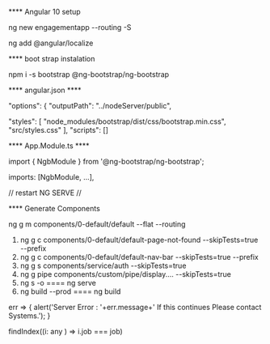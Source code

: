 **** Angular 10 setup

ng new engagementapp --routing -S

ng add @angular/localize

**** boot strap instalation

npm i -s bootstrap @ng-bootstrap/ng-bootstrap

**** angular.json ****

"options": { "outputPath": "../nodeServer/public",

"styles": [ 
    "node_modules/bootstrap/dist/css/bootstrap.min.css",
    "src/styles.css" ],
"scripts": []

**** App.Module.ts ****

import { NgbModule } from '@ng-bootstrap/ng-bootstrap';

imports: [NgbModule, ...],

// restart NG SERVE //

**** Generate Components

ng g m components/0-default/default --flat --routing

1. ng g c components/0-default/default-page-not-found --skipTests=true --prefix 
1. ng g c components/0-default/default-nav-bar --skipTests=true --prefix 
2. ng g s components/service/auth --skipTests=true 
3. ng g pipe components/custom/pipe/display.... --skipTests=true 
3. ng s -o ==== ng serve 
4. ng build --prod ==== ng build

err =>  {
  alert('Server Error : '+err.message+' If this continues Please contact Systems.');
}

findIndex((i: any ) => i.job === job)